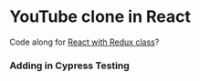 # YouTube clone in React

 Code along for [React with Redux class](https://www.udemy.com/react-redux/)?

### Adding in Cypress Testing
